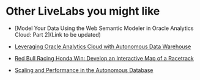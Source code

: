 # Other LiveLabs you might like

- [Model Your Data Using the Web Semantic Modeler in Oracle Analytics Cloud: Part 2](Link to be updated)
- [Leveraging Oracle Analytics Cloud with Autonomous Data Warehouse](https://apexapps.oracle.com/pls/apex/f?p=133:180:9186177853010::::wid:812)

- [Red Bull Racing Honda Win: Develop an Interactive Map of a Racetrack](https://apexapps.oracle.com/pls/apex/r/dbpm/livelabs/view-workshop?wid=896&clear=RR,180&session=9186177853010)

- [Scaling and Performance in the Autonomous Database](https://apexapps.oracle.com/pls/apex/dbpm/r/livelabs/view-workshop?wid=608)

